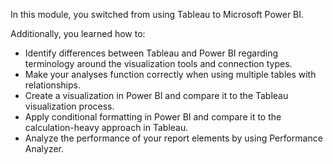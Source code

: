 In this module, you switched from using Tableau to Microsoft Power BI. 

Additionally, you learned how to:

- Identify differences between Tableau and Power BI regarding terminology around the visualization tools and connection types. 
- Make your analyses function correctly when using multiple tables with relationships. 
- Create a visualization in Power BI and compare it to the Tableau visualization process. 
- Apply conditional formatting in Power BI and compare it to the calculation-heavy approach in Tableau. 
- Analyze the performance of your report elements by using Performance Analyzer.
